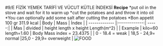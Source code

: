#9/E FİZİK YEMEK TARİFİ VE VÜCUT KÜTLE İNDEKSİ
**Recipe**
*put oil in the stove and wait for it to warm up
*cut the potatoes and  and throw it into oil 
*You can optionally add some salt after cutting the potatoes
*Bon appetit
100 gr 311.9 kcal
| Body  | Mass   | İndex |
| ------------- |:-------------:| -----:|
| Mas     | divided | height length x height Length(m^2) |
| Example     | kilo=60 length=1.60     | Body Mass index = 23.4375 |
| 0 - 18.4 = weak | 18,5 - 24,9= normal |25,0 - 29,9= overweight |
![FOOD](https://www.google.com/url?sa=i&url=https%3A%2F%2Fwww.hurrem.com%2Fleziz-yemekler-icin-mutfak-sirlari%2F&psig=AOvVaw1l5lAecA5PNFEr-UeZtqKQ&ust=1586211845269000&source=images&cd=vfe&ved=0CAIQjRxqFwoTCOj42eOp0ugCFQAAAAAdAAAAABAE)
                                                                                                                                                                                 
